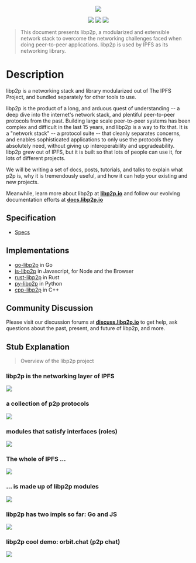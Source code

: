 <p align="center">
  <a href="https://libp2p.io"><img src="./logo/white-bg-2.png" /></a>
</p>

<p align="center">
  <a href="http://protocol.ai"><img src="https://img.shields.io/badge/made%20by-Protocol%20Labs-blue.svg?style=flat-square" /></a>
  <a href="http://libp2p.io/"><img src="https://img.shields.io/badge/project-libp2p-yellow.svg?style=flat-square" /></a>
  <a href="http://webchat.freenode.net/?channels=%23libp2p"><img src="https://img.shields.io/badge/freenode-%23libp2p-yellow.svg?style=flat-square" /></a>
</p>

> This document presents libp2p, a modularized and extensible network stack to overcome the networking challenges faced when doing peer-to-peer applications. libp2p is used by IPFS as its networking library.

# Description

libp2p is a networking stack and library modularized out of The IPFS Project, and bundled separately for other tools to use.

libp2p is the product of a long, and arduous quest of understanding -- a deep dive into the internet's network stack, and plentiful peer-to-peer protocols from the past. Building large scale peer-to-peer systems has been complex and difficult in the last 15 years, and libp2p is a way to fix that. It is a "network stack" -- a protocol suite -- that cleanly separates concerns, and enables sophisticated applications to only use the protocols they absolutely need, without giving up interoperability and upgradeability. libp2p grew out of IPFS, but it is built so that lots of people can use it, for lots of different projects.

We will be writing a set of docs, posts, tutorials, and talks to explain what p2p is, why it is tremendously useful, and how it can help your existing and new projects.

Meanwhile, learn more about libp2p at [**libp2p.io**](https://libp2p.io) and follow our evolving documentation efforts at [**docs.libp2p.io**](https://docs.libp2p.io)

## Specification

- [Specs](https://github.com/libp2p/specs)

## Implementations

- [go-libp2p](//github.com/libp2p/go-libp2p) in Go
- [js-libp2p](//github.com/libp2p/js-libp2p) in Javascript, for Node and the Browser
- [rust-libp2p](//github.com/libp2p/rust-libp2p) in Rust
- [py-libp2p](//github.com/libp2p/py-libp2p) in Python
- [cpp-libp2p](//github.com/soramitsu/libp2p) in C++

## Community Discussion

Please visit our discussion forums at [**discuss.libp2p.io**](https://discuss.libp2p.io) to get help, ask questions about the past, present, and future of libp2p, and more.

## Stub Explanation

> Overview of the libp2p project

### libp2p is the networking layer of IPFS

![](img/libp2p.001.jpg)

### a collection of p2p protocols

![](img/libp2p.002.jpg)

### modules that satisfy interfaces (roles)

![](img/libp2p.003.jpg)

### The whole of IPFS ...

![](img/libp2p.004.jpg)

### ... is made up of libp2p modules

![](img/libp2p.005.jpg)

### libp2p has two impls so far: Go and JS

![](img/libp2p.006.jpg)

### libp2p cool demo: orbit.chat (p2p chat)

![](img/libp2p.007.jpg)
